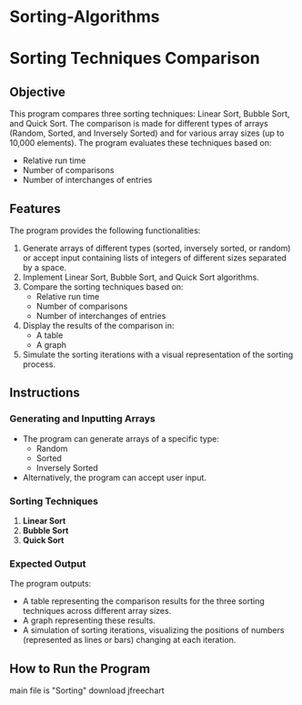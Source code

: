 # Sorting-Algorithms

# Sorting Techniques Comparison

## Objective
This program compares three sorting techniques: Linear Sort, Bubble Sort, and Quick Sort. The comparison is made for different types of arrays (Random, Sorted, and Inversely Sorted) and for various array sizes (up to 10,000 elements). The program evaluates these techniques based on:
- Relative run time
- Number of comparisons
- Number of interchanges of entries

## Features
The program provides the following functionalities:
1. Generate arrays of different types (sorted, inversely sorted, or random)
or accept input containing lists of integers of different sizes separated by a space.
3. Implement Linear Sort, Bubble Sort, and Quick Sort algorithms.
4. Compare the sorting techniques based on:
   - Relative run time
   - Number of comparisons
   - Number of interchanges of entries
5. Display the results of the comparison in:
   - A table
   - A graph
6. Simulate the sorting iterations with a visual representation of the sorting process.

## Instructions

### Generating and Inputting Arrays
- The program can generate arrays of a specific type:
  - Random
  - Sorted
  - Inversely Sorted
- Alternatively, the program can accept user input. 

### Sorting Techniques
1. **Linear Sort**
2. **Bubble Sort**
3. **Quick Sort**

### Expected Output
The program outputs:
- A table representing the comparison results for the three sorting techniques across different array sizes.
- A graph representing these results.
- A simulation of sorting iterations, visualizing the positions of numbers (represented as lines or bars) changing at each iteration.

## How to Run the Program
main file is "Sorting"
download jfreechart

